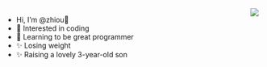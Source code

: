 <img align="right" src="https://github-readme-stats.vercel.app/api?username=zhiou&show_icons=true&icon_color=CE1D2D&text_color=718096&bg_color=00000000&hide_title=true&hide_border=true" />

- Hi, I’m @zhiou👋
- 👀 Interested in coding
- 🌱 Learning to be great programmer
- ✨ Losing weight
- ✨ Raising a lovely 3-year-old son


<!---
zhiou/zhiou is a ✨ special ✨ repository because its `README.md` (this file) appears on your GitHub profile.
You can click the Preview link to take a look at your changes.
--->
